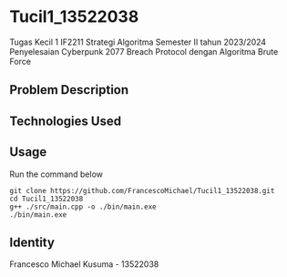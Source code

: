 # Tucil1_13522038
Tugas Kecil 1 IF2211 Strategi Algoritma Semester II tahun 2023/2024 
Penyelesaian Cyberpunk 2077 Breach Protocol dengan Algoritma Brute Force

## Problem Description

## Technologies Used

## Usage
Run the command below
```
git clone https://github.com/FrancescoMichael/Tucil1_13522038.git
cd Tucil1_13522038
g++ ./src/main.cpp -o ./bin/main.exe
./bin/main.exe
```
## Identity
Francesco Michael Kusuma - 13522038